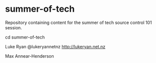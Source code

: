 summer-of-tech
==============

Repository containing content for the summer of tech source control 101 session.

cd summer-of-tech

Luke Ryan @lukeryannetnz http://lukeryan.net.nz

Max Annear-Henderson
